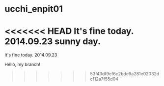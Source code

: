 ucchi_enpit01
=============
<<<<<<< HEAD
It's fine today. 2014.09.23 sunny day.
=======
It's fine today. 2014.09.23

Hello, my branch!
>>>>>>> 53f43df9ef6c2bde9a281e02032dcf12a7f55d04
